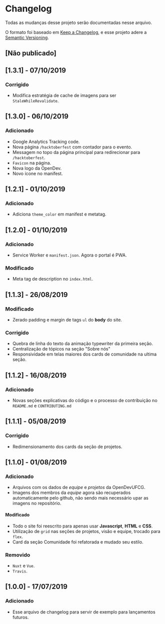 # Changelog
Todas as mudanças desse projeto serão documentadas nesse arquivo.

O formato foi baseado em [Keep a Changelog](https://keepachangelog.com/pt-BR/1.0.0/),
e esse projeto adere a [Semantic Versioning](https://semver.org/lang/pt-BR/spec/v2.0.0.html).

## [Não publicado]

## [1.3.1] - 07/10/2019
### Corrigido
- Modifica estratégia de cache de imagens para ser `StaleWhileRevalidate`. 

## [1.3.0] - 06/10/2019
### Adicionado
- Google Analytics Tracking code.
- Nova página `/hacktoberfest` com contador para o evento.
- Messagem no topo da página principal para redirecionar para `/hacktoberfest`.
- `Favicon` na página.
- Nova logo da OpenDev.
- Novo ícone no manifest. 

## [1.2.1] - 01/10/2019
### Adicionado
- Adiciona `theme_color` em manifest e metatag.

## [1.2.0] - 01/10/2019
### Adicionado
- Service Worker e `manifest.json`. Agora o portal é PWA.

### Modificado
- Meta tag de description no `index.html`.

## [1.1.3] - 26/08/2019
### Modificado
- Zerado padding e margin de tags `ul` do **body** do site.

### Corrigido
- Quebra de linha do texto da animação typewriter da primeira seção.
- Centralização de tópicos na seção "Sobre nós"
- Responsividade em telas maiores dos cards de comunidade na ultima seção.

## [1.1.2] - 16/08/2019

### Adicionado

- Novas seções explicativas do código e o processo de contribuição no `README.md` e `CONTRIBUTING.md`

## [1.1.1] - 05/08/2019

### Corrigido

- Redimensionamento dos cards da seção de projetos.

## [1.1.0] - 01/08/2019

### Adicionado

- Arquivos com os dados de *equipe* e *projetos* da OpenDevUFCG.
- Imagens dos membros da *equipe* agora são recuperados automaticamente pelo github, não sendo mais necessário upar as imagens no repositório.

#### Modificado

- Todo o site foi reescrito para apenas usar **Javascript**, **HTML** e **CSS**.
- Utilização de `grid` nas seções de projetos, visão e equipe, trocado para `flex`.
- Card da seção Comunidade foi refatorada e mudado seu estilo.

### Removido

- `Nuxt` e `Vue`.
- `Travis`.

## [1.0.0] - 17/07/2019

### Adicionado

- Esse arquivo de changelog para servir de exemplo para lançamentos futuros.
